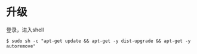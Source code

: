 # 升级
登录，进入shell  

``` shell
$ sudo sh -c "apt-get update && apt-get -y dist-upgrade && apt-get -y autoremove"

```
